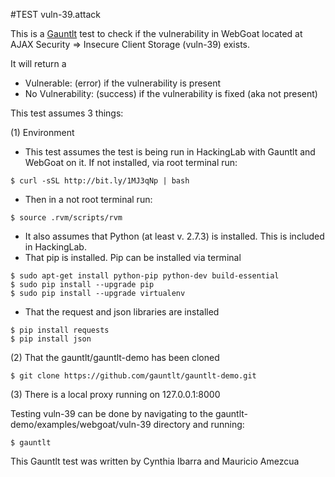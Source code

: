 #TEST vuln-39.attack

This is a [Gauntlt](http://gauntlt.org/) test to check if the vulnerability in WebGoat located at AJAX Security => Insecure Client Storage (vuln-39) exists.

It will return a
 - Vulnerable: (error) if the vulnerability is present
 - No Vulnerability: (success) if the vulnerability is fixed (aka not present)

This test assumes 3 things:

(1) Environment

- This test assumes the test is being run in HackingLab with Gauntlt and WebGoat on it. If not installed, via root terminal run:

```
$ curl -sSL http://bit.ly/1MJ3qNp | bash
```

- Then in a not root terminal run:

```
$ source .rvm/scripts/rvm
```
 
- It also assumes that Python (at least v. 2.7.3) is installed. This is included in HackingLab.
- That pip is installed. Pip can be installed via terminal

```
$ sudo apt-get install python-pip python-dev build-essential 
$ sudo pip install --upgrade pip 
$ sudo pip install --upgrade virtualenv 
```

- That the request and json libraries are installed
```
$ pip install requests
$ pip install json
```

(2) That the gauntlt/gauntlt-demo has been cloned

```
$ git clone https://github.com/gauntlt/gauntlt-demo.git
```

(3) There is a local proxy running on 127.0.0.1:8000

Testing vuln-39 can be done by navigating to the gauntlt-demo/examples/webgoat/vuln-39 directory and running:

```
$ gauntlt
```

This Gauntlt test was written by Cynthia Ibarra and Mauricio Amezcua 
